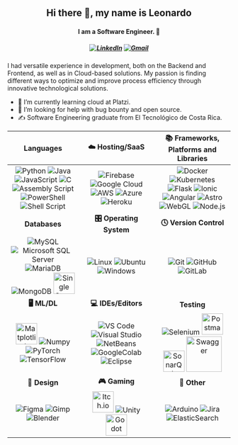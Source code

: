 ## <p align="center">Hi there 👋, my name is Leonardo</p>

#### <p align="center">I am a Software Engineer. 👋</p>

##### <p align="center"> [![LinkedIn](https://img.shields.io/badge/linkedin-%230077B5.svg?style=for-the-badge&logo=linkedin&logoColor=white)](https://www.linkedin.com/in/ldfozamis/) [![Gmail](https://img.shields.io/badge/Gmail-D14836?style=for-the-badge&logo=gmail&logoColor=white)](mailto:Ldfozamis@gmail.com) </p>

I had versatile experience in development, both on the Backend and Frontend, as well as in Cloud-based solutions. My passion is finding different ways to optimize and improve process efficiency through innovative technological solutions.

- 🌱 I’m currently learning cloud at Platzi.
- 🤔 I’m looking for help with bug bounty and open source.
- ✍ Software Engineering graduate from El Tecnológico de Costa Rica.

|**Languages**|**☁️ Hosting/SaaS**|**📚 Frameworks, Platforms and Libraries**|
|:---:|:---:|:---:|
|   <img width="441" height="1">    <img src="https://img.icons8.com/color/48/000000/python--v1.png" alt="Python"/>      <img src="https://img.icons8.com/color/48/000000/java-coffee-cup-logo--v1.png" alt="Java"/>      <img src="https://img.icons8.com/color/48/000000/javascript--v1.png" alt="JavaScript"/>      <img src="https://img.icons8.com/color/48/000000/c-programming.png" alt="C"/>      <img src="https://img.icons8.com/color/48/000000/assembly.png" alt="Assembly Script"/>      <img src="https://img.icons8.com/color/48/000000/powershell.png" alt="PowerShell"/>      <img src="https://img.icons8.com/color/48/000000/bash.png" alt="Shell Script"/> |    <img width="441" height="1">   <img src="https://img.icons8.com/color/48/000000/firebase.png" alt="Firebase"/>   <img src="https://img.icons8.com/color/48/000000/google-cloud.png" alt="Google Cloud"/>      <img src="https://img.icons8.com/color/48/000000/amazon-web-services.png" alt="AWS"/>    <img src="https://img.icons8.com/color/48/000000/azure-1.png" alt="Azure"/>    <img src="https://img.icons8.com/color/48/000000/heroku.png" alt="Heroku"/>     |  <img width="441" height="1">   <img src="https://img.icons8.com/color/48/000000/docker.png" alt="Docker"/>     <img src="https://img.icons8.com/color/48/000000/kubernetes.png" alt="Kubernetes"/>    <img src="https://img.icons8.com/ios/50/000000/flask.png" alt="Flask"/>     <img src="https://img.icons8.com/color/48/000000/ionic.png" alt="Ionic"/>     <img src="https://img.icons8.com/color/48/000000/angularjs.png" alt="Angular"/>     <img src="https://img.icons8.com/?size=48&id=lckHFUP7nJhG&format=png&color=000000" alt="Astro"/>     <img src="https://img.icons8.com/?size=48&id=68124&format=png&color=000000" alt="WebGL"/>    <img src="https://img.icons8.com/color/48/000000/nodejs.png" alt="Node.js"/> |
|**Databases**|**🎛️ Operating System**|**🕓 Version Control**|
|    <img width="441" height="1">   <img src="https://img.icons8.com/color/48/000000/mysql-logo.png" alt="MySQL"/>      <img src="https://img.icons8.com/color/48/000000/microsoft-sql-server.png" alt="Microsoft SQL Server"/>  <img src="https://img.icons8.com/?size=48&id=DakakaPez2uy&format=png&color=000000" alt="MariaDB"/>      <img src="https://img.icons8.com/color/48/000000/mongodb.png" alt="MongoDB"/>      <img width="48" src="https://seeklogo.com/images/S/singlestore-logo-CBD32FECEE-seeklogo.com.png" alt="Single Store"/> |   <img width="441" height="1">    <img src="https://img.icons8.com/color/48/000000/linux.png" alt="Linux"/>      <img src="https://img.icons8.com/color/48/000000/ubuntu--v1.png" alt="Ubuntu"/>      <img src="https://img.icons8.com/color/48/000000/windows-10.png" alt="Windows"/> |    <img width="441" height="1">   <img src="https://img.icons8.com/color/48/000000/git.png" alt="Git"/>      <img src="https://img.icons8.com/ios-filled/50/000000/github.png" alt="GitHub"/>      <img src="https://img.icons8.com/color/48/000000/gitlab.png" alt="GitLab"/> |
|**🖥️ ML/DL**|**💻 IDEs/Editors**|**Testing**|
|    <img width="441" height="1">   <img src="https://icon.icepanel.io/Technology/svg/Matplotlib.svg" width="48" alt="Matplotlib"/>      <img src="https://img.icons8.com/color/48/000000/numpy.png" alt="Numpy"/>      <img src="https://img.icons8.com/?size=48&id=O6SWwpPIM0GB&format=png&color=000000" alt="PyTorch"/>      <img src="https://img.icons8.com/color/48/000000/tensorflow.png" alt="TensorFlow"/>  |   <img width="441" height="1">    <img src="https://img.icons8.com/color/48/000000/visual-studio-code-2019.png" alt="VS Code"/>      <img src="https://img.icons8.com/?size=48&id=y7WGoWNuIWac&format=png&color=000000" alt="Visual Studio"/>      <img src="https://img.icons8.com/?size=48&id=4djt356tq8UO&format=png&color=000000" alt="NetBeans"/>      <img src="https://img.icons8.com/?size=48&id=lOqoeP2Zy02f&format=png&color=000000" alt="GoogleColab"/>      <img src="https://img.icons8.com/?size=48&id=2GRTwFZR2Tqj&format=png&color=000000" alt="Eclipse"/> |   <img width="441" height="1">    <img src="https://img.icons8.com/color/48/000000/selenium-test-automation.png" alt="Selenium"/>      <img src="https://cdn.worldvectorlogo.com/logos/postman.svg" width="48" alt="Postman"/>      <img src="https://seeklogo.com/images/S/sonarqube-logo-AF25541AAF-seeklogo.com.png" width="48" alt="SonarQube"/>      <img src="https://www.elizeire.com/assets/img/swagger.png" width="80" alt="Swagger"/> |
|**🎨 Design**|**🎮 Gaming**|**🥅 Other**|
|    <img width="441" height="1">   <img src="https://img.icons8.com/color/48/000000/figma--v1.png" alt="Figma"/>      <img src="https://img.icons8.com/color/48/000000/gimp.png" alt="Gimp"/>      <img src="https://img.icons8.com/color/48/000000/blender-3d.png" alt="Blender"/> |  <img width="441" height="1">     <img src="https://static-00.iconduck.com/assets.00/itch-io-icon-2048x2048-i6hzclad.png" width="48" alt="Itch.io"/>      <img src="https://img.icons8.com/color/48/000000/unity.png" alt="Unity"/>      <img src="https://godotengine.org/assets/press/icon_color.svg" width="48" alt="Godot"/> |    <img width="441" height="1">   <img src="https://img.icons8.com/color/48/000000/arduino.png" alt="Arduino"/>      <img src="https://img.icons8.com/color/48/000000/jira.png" alt="Jira"/>      <img src="https://img.icons8.com/color/48/000000/elasticsearch.png" alt="ElasticSearch"/> |
